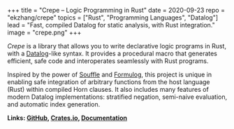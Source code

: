 +++
title = "Crepe – Logic Programming in Rust"
date = 2020-09-23
repo = "ekzhang/crepe"
topics = ["Rust", "Programming Languages", "Datalog"]
lead = "Fast, compiled Datalog for static analysis, with Rust integration."
image = "crepe.png"
+++

_Crepe_ is a library that allows you to write declarative logic programs in
Rust, with a [Datalog](https://en.wikipedia.org/wiki/Datalog)-like syntax. It
provides a procedural macro that generates efficient, safe code and
interoperates seamlessly with Rust programs.

Inspired by the power of [Souffle](https://souffle-lang.github.io/) and
[Formulog](https://github.com/HarvardPL/formulog), this project is unique in
enabling safe integration of arbitrary functions from the host language (Rust)
within compiled Horn clauses. It also includes many features of modern Datalog
implementations: stratified negation, semi-naive evaluation, and automatic index
generation.

**Links: [GitHub](https://github.com/ekzhang/crepe),
[Crates.io](https://crates.io/crates/crepe),
[Documentation](https://docs.rs/crepe)**
